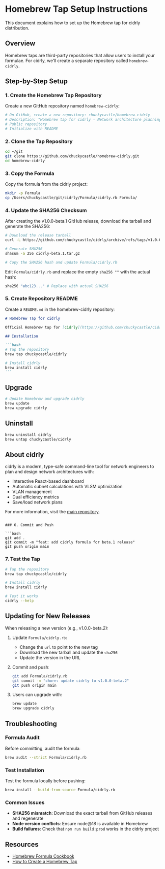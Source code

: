 # Homebrew Tap Setup Instructions

This document explains how to set up the Homebrew tap for cidrly distribution.

## Overview

Homebrew taps are third-party repositories that allow users to install your formulae. For cidrly, we'll create a separate repository called `homebrew-cidrly`.

## Step-by-Step Setup

### 1. Create the Homebrew Tap Repository

Create a new GitHub repository named `homebrew-cidrly`:

```bash
# On GitHub, create a new repository: chuckycastle/homebrew-cidrly
# Description: "Homebrew tap for cidrly - Network architecture planning CLI"
# Public repository
# Initialize with README
```

### 2. Clone the Tap Repository

```bash
cd ~/git
git clone https://github.com/chuckycastle/homebrew-cidrly.git
cd homebrew-cidrly
```

### 3. Copy the Formula

Copy the formula from the cidrly project:

```bash
mkdir -p Formula
cp /Users/chuckycastle/git/cidrly/Formula/cidrly.rb Formula/
```

### 4. Update the SHA256 Checksum

After creating the v1.0.0-beta.1 GitHub release, download the tarball and generate the SHA256:

```bash
# Download the release tarball
curl -L https://github.com/chuckycastle/cidrly/archive/refs/tags/v1.0.0-beta.1.tar.gz -o cidrly-beta.1.tar.gz

# Generate SHA256
shasum -a 256 cidrly-beta.1.tar.gz

# Copy the SHA256 hash and update Formula/cidrly.rb
```

Edit `Formula/cidrly.rb` and replace the empty `sha256 ""` with the actual hash:

```ruby
sha256 "abc123..." # Replace with actual SHA256
```

### 5. Create Repository README

Create a `README.md` in the homebrew-cidrly repository:

````markdown
# Homebrew Tap for cidrly

Official Homebrew tap for [cidrly](https://github.com/chuckycastle/cidrly) - Network architecture and design planning CLI tool.

## Installation

```bash
# Tap the repository
brew tap chuckycastle/cidrly

# Install cidrly
brew install cidrly
```
````

## Upgrade

```bash
# Update Homebrew and upgrade cidrly
brew update
brew upgrade cidrly
```

## Uninstall

```bash
brew uninstall cidrly
brew untap chuckycastle/cidrly
```

## About cidrly

cidrly is a modern, type-safe command-line tool for network engineers to plan and design network architectures with:

- Interactive React-based dashboard
- Automatic subnet calculations with VLSM optimization
- VLAN management
- Dual efficiency metrics
- Save/load network plans

For more information, visit the [main repository](https://github.com/chuckycastle/cidrly).

````

### 6. Commit and Push

```bash
git add .
git commit -m "feat: add cidrly formula for beta.1 release"
git push origin main
````

### 7. Test the Tap

```bash
# Tap the repository
brew tap chuckycastle/cidrly

# Install cidrly
brew install cidrly

# Test it works
cidrly --help
```

## Updating for New Releases

When releasing a new version (e.g., v1.0.0-beta.2):

1. Update `Formula/cidrly.rb`:
   - Change the `url` to point to the new tag
   - Download the new tarball and update the `sha256`
   - Update the version in the URL

2. Commit and push:

   ```bash
   git add Formula/cidrly.rb
   git commit -m "chore: update cidrly to v1.0.0-beta.2"
   git push origin main
   ```

3. Users can upgrade with:
   ```bash
   brew update
   brew upgrade cidrly
   ```

## Troubleshooting

### Formula Audit

Before committing, audit the formula:

```bash
brew audit --strict Formula/cidrly.rb
```

### Test Installation

Test the formula locally before pushing:

```bash
brew install --build-from-source Formula/cidrly.rb
```

### Common Issues

- **SHA256 mismatch**: Download the exact tarball from GitHub releases and regenerate
- **Node version conflicts**: Ensure node@18 is available in Homebrew
- **Build failures**: Check that `npm run build:prod` works in the cidrly project

## Resources

- [Homebrew Formula Cookbook](https://docs.brew.sh/Formula-Cookbook)
- [How to Create a Homebrew Tap](https://docs.brew.sh/How-to-Create-and-Maintain-a-Tap)
